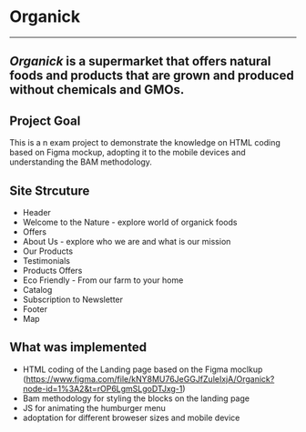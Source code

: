 # Organick
---
_Organick_ is a supermarket that offers natural foods and products that are grown and produced without chemicals and GMOs.
---
## Project Goal
This is a n exam project to demonstrate the knowledge on HTML coding based on Figma mockup, adopting it to the mobile devices and understanding the BAM methodology.

## Site Strcuture
+ Header
+ Welcome to the Nature  - explore world of organick foods
+ Offers
+ About Us - explore who we are and what is our mission
+ Our Products
+ Testimonials
+ Products Offers
+ Eco Friendly - From our farm to your home
+ Catalog
+ Subscription to Newsletter
+ Footer
+ Map
## What was implemented
+ HTML coding of the Landing page based on the Figma moclkup (https://www.figma.com/file/kNY8MU76JeGGJfZuleIxjA/Organick?node-id=1%3A2&t=rOP6LgmSLgoDTJxg-1)
+ Bam methodology for styling the blocks on the landing page
+ JS for animating the humburger menu
+ adoptation for  different broweser sizes and mobile device
